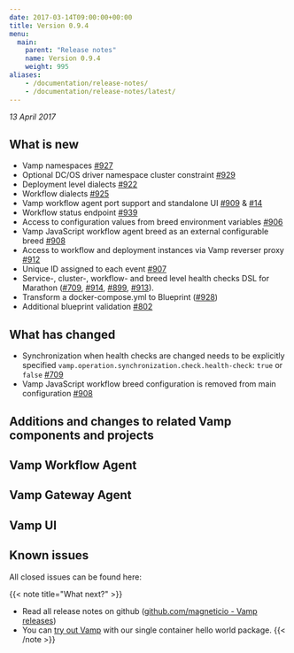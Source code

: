 ```yaml
---
date: 2017-03-14T09:00:00+00:00
title: Version 0.9.4
menu:
  main:
    parent: "Release notes"
    name: Version 0.9.4
    weight: 995
aliases:
    - /documentation/release-notes/
    - /documentation/release-notes/latest/
---
```


_13 April 2017_

## What is new
* Vamp namespaces [#927](https://github.com/magneticio/vamp/issues/927)
* Optional DC/OS driver namespace cluster constraint [#929](https://github.com/magneticio/vamp/issues/929)
* Deployment level dialects [#922](https://github.com/magneticio/vamp/issues/922)
* Workflow dialects [#925](https://github.com/magneticio/vamp/issues/925)
* Vamp workflow agent port support and standalone UI [#909](https://github.com/magneticio/vamp/issues/909) & [#14](https://github.com/magneticio/vamp-workflow-agent/issues/14)
* Workflow status endpoint [#939](https://github.com/magneticio/vamp/issues/939)
* Access to configuration values from breed environment variables [#906](https://github.com/magneticio/vamp/issues/906)
* Vamp JavaScript workflow agent breed as an external configurable breed [#908](https://github.com/magneticio/vamp/issues/908)
* Access to workflow and deployment instances via Vamp reverser proxy [#912](https://github.com/magneticio/vamp/issues/912)
* Unique ID assigned to each event [#907](https://github.com/magneticio/vamp/issues/907)
* Service-, cluster-, workflow- and breed level health checks DSL for Marathon
([#709](https://github.com/magneticio/vamp/issues/709),
[#914](https://github.com/magneticio/vamp/issues/914),
[#899](https://github.com/magneticio/vamp/issues/899),
[#913](https://github.com/magneticio/vamp/issues/913)).
* Transform a docker-compose.yml to Blueprint ([#928](https://github.com/magneticio/vamp/issues/928))
* Additional blueprint validation [#802](https://github.com/magneticio/vamp/issues/802)

## What has changed
* Synchronization when health checks are changed needs to be explicitly specified `vamp.operation.synchronization.check.health-check`: `true` or `false` [#709](https://github.com/magneticio/vamp/issues/709)
* Vamp JavaScript workflow breed configuration is removed from main configuration [#908](https://github.com/magneticio/vamp/issues/908)

## Additions and changes to related Vamp components and projects
## Vamp Workflow Agent



## Vamp Gateway Agent


## Vamp UI


## Known issues

All closed issues can be found here:


{{< note title="What next?" >}}
* Read all release notes on github ([github.com/magneticio - Vamp releases](https://github.com/magneticio/vamp/releases))
* You can [try out Vamp](/documentation/installation/hello-world) with our single container hello world package.
{{< /note >}}
